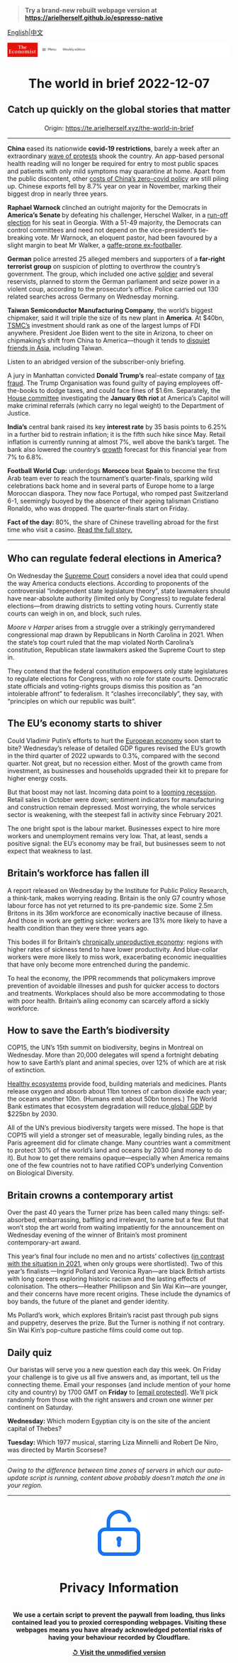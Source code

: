 > **Try a brand-new rebuilt webpage version at https://arielherself.github.io/espresso-native**

[English](https://github.com/arielherself/espresso/blob/main/README.md)|[中文](https://github-com.translate.goog/arielherself/espresso/blob/main/README.md?_x_tr_sl=en&_x_tr_tl=zh-CN&_x_tr_hl=zh-CN&_x_tr_pto=wapp)



![The Economist](menubar.png)

# <p align="center">The world in brief 2022-12-07</p>

## <p align="center">Catch up quickly on the global stories that matter</p>

<p align="center">Origin: <a href="https://te.arielherself.xyz/the-world-in-brief">https://te.arielherself.xyz/the-world-in-brief</a><hr>

<strong>China </strong>eased its nationwide <strong>covid-19 restrictions</strong>, barely a week after an extraordinary [wave of protests](https://te.arielherself.xyz/briefing/2022/12/01/chinas-failing-covid-strategy-leaves-xi-jinping-with-no-good-options) shook the country. An app-based personal health reading will no longer be required for entry to most public spaces and patients with only mild symptoms may quarantine at home. Apart from the public discontent, other [costs of China’s zero-covid policy](https://te.arielherself.xyz/leaders/2022/12/01/xi-jinpings-zero-covid-policy-has-turned-a-health-crisis-into-a-political-one) are still piling up. Chinese exports fell by 8.7% year on year in November, marking their biggest drop in nearly three years.

<strong>Raphael Warnock </strong>clinched an outright majority for the Democrats in <strong>America’s Senate </strong>by defeating his challenger, Herschel Walker, in a [run-off election](https://te.arielherself.xyz/united-states/2022/12/06/raphael-warnock-wins-in-georgia) for his seat in Georgia. With a 51-49 majority, the Democrats can control committees and need not depend on the vice-president’s tie-breaking vote. Mr Warnock, an eloquent pastor, had been favoured by a slight margin to beat Mr Walker, a [gaffe-prone ex-footballer](https://te.arielherself.xyz/the-economist-explains/2022/10/14/who-is-herschel-walker).

<strong>German</strong> police arrested 25 alleged members and supporters of a <strong>far-right terrorist group</strong> on suspicion of plotting to overthrow the country’s government. The group, which included one active [soldier](https://te.arielherself.xyz/1843/2022/10/21/secret-guns-and-ss-songbooks-the-trial-of-a-completely-normal-german-commando) and several reservists, planned to storm the German parliament and seize power in a violent coup, according to the prosecutor’s office. Police carried out 130 related searches across Germany on Wednesday morning.

<strong>Taiwan Semiconductor Manufacturing Company</strong>, the world’s biggest chipmaker, said it will triple the size of its new plant in <strong>America</strong>. At $40bn, [TSMC’s](https://te.arielherself.xyz/business/2021/04/29/how-tsmc-has-mastered-the-geopolitics-of-chipmaking) investment should rank as one of the largest lumps of FDI anywhere. President Joe Biden went to the site in Arizona, to cheer on chipmaking’s shift from China to America—though it tends to [disquiet friends in Asia](https://te.arielherself.xyz/asia/2022/12/01/americas-asian-allies-dislike-its-tech-war-on-china), including Taiwan.

Listen to an abridged version of the subscriber-only briefing.

A jury in Manhattan convicted <strong>Donald Trump’s</strong> real-estate company of [tax fraud](https://te.arielherself.xyz/the-economist-explains/2022/10/05/how-much-legal-jeopardy-is-donald-trump-in). The Trump Organisation was found guilty of paying employees off-the-books to dodge taxes, and could face fines of $1.6m. Separately, the [House committee](https://te.arielherself.xyz/leaders/2022/06/08/americas-probe-into-the-capitol-riot-is-needed-before-its-too-late) investigating the <strong>January 6th riot </strong>at America’s Capitol will make criminal referrals (which carry no legal weight) to the Department of Justice.

<strong>India’s</strong> central bank raised its key <strong>interest rate</strong> by 35 basis points to 6.25% in a further bid to restrain inflation; it is the fifth such hike since May. Retail inflation is currently running at almost 7%, well above the bank’s target. The bank also lowered the country’s [growth](https://te.arielherself.xyz/briefing/2022/05/14/india-is-likely-to-be-the-worlds-fastest-growing-big-economy-this-year) forecast for this financial year from 7% to 6.8%.

<strong>Football World Cup:</strong> underdogs <strong>Morocco</strong> beat <strong>Spain </strong>to become the first Arab team ever to reach the tournament’s quarter-finals, sparking wild celebrations back home and in several parts of Europe home to a large Moroccan diaspora. They now face Portugal, who romped past Switzerland 6-1, seemingly buoyed by the absence of their ageing talisman Cristiano Ronaldo, who was dropped. The quarter-finals start on Friday.

<strong>Fact of the day: </strong>80%, the share of Chinese travelling abroad for the first time who visit a casino. [Read the full story. ](https://te.arielherself.xyz/asia/2022/12/05/chinas-ban-on-gambling-is-a-cash-gift-to-the-rest-of-asia)

----------

## Who can regulate federal elections in America?

On Wednesday the [Supreme Court](https://te.arielherself.xyz/united-states/2022/09/29/what-to-expect-from-the-new-scotus-term) considers a novel idea that could upend the way America conducts elections. According to proponents of the controversial “independent state legislature theory”, state lawmakers should have near-absolute authority (limited only by Congress) to regulate federal elections—from drawing districts to setting voting hours. Currently state courts can weigh in on, and block, such rules.

<em>Moore v Harper </em>arises from a struggle over a strikingly gerrymandered congressional map drawn by Republicans in North Carolina in 2021. When the state’s top court ruled that the map violated North Carolina’s constitution, Republican state lawmakers asked the Supreme Court to step in. 

They contend that the federal constitution empowers only state legislatures to regulate elections for Congress, with no role for state courts. Democratic state officials and voting-rights groups dismiss this position as “an intolerable affront” to federalism. It “clashes irreconcilably”, they say, with “principles on which our republic was built”.

## The EU’s economy starts to shiver

Could Vladimir Putin’s efforts to hurt the [European economy](https://te.arielherself.xyz/leaders/2022/11/24/europe-faces-an-enduring-crisis-of-energy-and-geopolitics) soon start to bite? Wednesday’s release of detailed GDP figures revised the EU’s growth in the third quarter of 2022 upwards to 0.3%, compared with the second quarter. Not great, but no recession either. Most of the growth came from investment, as businesses and households upgraded their kit to prepare for higher energy costs.

But that boost may not last. Incoming data point to a [looming recession](https://te.arielherself.xyz/finance-and-economics/2022/10/11/as-europe-falls-into-recession-russia-climbs-out). Retail sales in October were down; sentiment indicators for manufacturing and construction remain depressed. Most worrying, the whole services sector is weakening, with the steepest fall in activity since February 2021.

The one bright spot is the labour market. Businesses expect to hire more workers and unemployment remains very low. That, at least, sends a positive signal: the EU’s economy may be frail, but businesses seem to not expect that weakness to last.

## Britain’s workforce has fallen ill

A report released on Wednesday by the Institute for Public Policy Research, a think-tank, makes worrying reading. Britain is the only G7 country whose labour force has not yet returned to its pre-pandemic size. Some 2.5m Britons in its 36m workforce are economically inactive because of illness. And those in work are getting sicker: workers are 13% more likely to have a health condition than they were three years ago.

This bodes ill for Britain’s [chronically unproductive economy](https://te.arielherself.xyz/britain/2022/06/09/britains-productivity-problem-is-long-standing-and-getting-worse): regions with higher rates of sickness tend to have lower productivity. And blue-collar workers were more likely to miss work, exacerbating economic inequalities that have only become more entrenched during the pandemic.

To heal the economy, the IPPR recommends that policymakers improve prevention of avoidable illnesses and push for quicker access to doctors and treatments. Workplaces should also be more accommodating to those with poor health. Britain’s ailing economy can scarcely afford a sickly workforce.

## How to save the Earth’s biodiversity

COP15, the UN’s 15th summit on biodiversity, begins in Montreal on Wednesday. More than 20,000 delegates will spend a fortnight debating how to save Earth’s plant and animal species, over 12% of which are at risk of extinction.

[Healthy ecosystems](https://te.arielherself.xyz/technology-quarterly/2021/06/15/loss-of-biodiversity-poses-as-great-a-risk-to-humanity-as-climate-change) provide food, building materials and medicines. Plants release oxygen and absorb about 11bn tonnes of carbon dioxide each year; the oceans another 10bn. (Humans emit about 50bn tonnes.) The World Bank estimates that ecosystem degradation will reduce[ global GDP](https://te.arielherself.xyz/finance-and-economics/2021/02/06/how-should-economists-think-about-biodiversity) by $225bn by 2030.

All of the UN’s previous biodiversity targets were missed. The hope is that COP15 will yield a stronger set of measurable, legally binding rules, as the Paris agreement did for climate change. Many countries want a commitment to protect 30% of the world’s land and oceans by 2030 (and money to do it). But how to get there remains opaque—especially when America remains one of the few countries not to have ratified COP’s underlying Convention on Biological Diversity.

## Britain crowns a contemporary artist

Over the past 40 years the Turner prize has been called many things: self-absorbed, embarrassing, baffling and irrelevant, to name but a few. But that won’t stop the art world from waiting impatiently for the announcement on Wednesday evening of the winner of Britain’s most prominent contemporary-art award.

This year’s final four include no men and no artists’ collectives ([in contrast with the situation in 2021](https://te.arielherself.xyz/culture/2021/12/02/array-collective-a-group-from-belfast-wins-the-turner-prize), when only groups were shortlisted). Two of this year’s finalists —Ingrid Pollard and Veronica Ryan—are black British artists with long careers exploring historic racism and the lasting effects of colonisation. The others—Heather Phillipson and Sin Wai Kin—are younger, and their concerns have more recent origins. These include the dynamics of boy bands, the future of the planet and gender identity.

Ms Pollard’s work, which explores Britain’s racist past through pub signs and puppetry, deserves the prize. But the Turner is nothing if not contrary. Sin Wai Kin’s pop-culture pastiche films could come out top.

## Daily quiz

Our baristas will serve you a new question each day this week. On Friday your challenge is to give us all five answers and, as important, tell us the connecting theme. Email your responses (and include mention of your home city and country) by 1700 GMT on <strong>Friday</strong> to [<span class="__cf_email__" data-cfemail="5504203c2f102625273026263a1530363a3b3a383c26217b363a38">[email&#160;protected]</span>](https://mail.google.com/mail/?view=cm&amp;fs=1&amp;tf=1&amp;to=QuizEspresso@te.arielherself.xyz). We’ll pick randomly from those with the right answers and crown one winner per continent on Saturday.

<strong>Wednesday: </strong>Which modern Egyptian city is on the site of the ancient capital of Thebes?

<strong>Tuesday: </strong>Which 1977 musical, starring Liza Minnelli and Robert De Niro, was directed by Martin Scorsese?

----------

*Owing to the difference between time zones of servers in which our auto-update script is running, content above probably doesn't match the one in your region.*

|<br><div align="center"><img src="unlock.png" /><h1>Privacy Information</h1></div></br>We use a certain script to prevent the paywall from loading, thus links contained lead you to proxied corresponding webpages. Visiting these webpages means you have already acknowledged potential risks of having your behaviour recorded by Cloudflare.<br><br>[&#x21BA; Visit the unmodified version](README.raw.md)<br><br>|
|-----|

